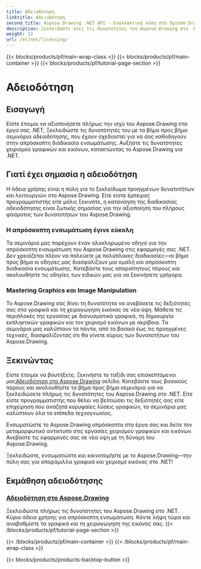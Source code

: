 ```yaml
---
title: Αδειοδότηση
linktitle: Αδειοδότηση
second_title: Aspose.Drawing .NET API - Εναλλακτική λύση στο System.Drawing.Common
description: Ξεκλειδώστε όλες τις δυνατότητες του Aspose.Drawing στο .NET με απρόσκοπτα σεμινάρια αδειοδότησης. Ενσωματώστε αβίαστα, αναβαθμίστε τα γραφικά και χειριστείτε τις εικόνες με ευκολία.
weight: 22
url: /el/net/licensing/
---
```


{{< blocks/products/pf/main-wrap-class >}}
{{< blocks/products/pf/main-container >}}
{{< blocks/products/pf/tutorial-page-section >}}

# Αδειοδότηση


## Εισαγωγή

Είστε έτοιμοι να αξιοποιήσετε πλήρως την ισχύ του Aspose.Drawing στα έργα σας .NET; Ξεκλειδώστε τις δυνατότητές του με τα βήμα προς βήμα σεμινάρια αδειοδότησης, που έχουν σχεδιαστεί για να σας καθοδηγούν στην απρόσκοπτη διαδικασία ενσωμάτωσης. Αυξήστε τις δυνατότητες χειρισμού γραφικών και εικόνων, κατακτώντας το Aspose.Drawing για .NET.

## Γιατί έχει σημασία η αδειοδότηση

Η άδεια χρήσης είναι η πύλη για το ξεκλείδωμα προηγμένων δυνατοτήτων και λειτουργιών στο Aspose.Drawing. Είτε είστε έμπειρος προγραμματιστής είτε μόλις ξεκινάτε, η κατανόηση της διαδικασίας αδειοδότησης είναι ζωτικής σημασίας για την αξιοποίηση του πλήρους φάσματος των δυνατοτήτων του Aspose.Drawing.

### Η απρόσκοπτη ενσωμάτωση έγινε εύκολη

Τα σεμινάρια μας παρέχουν έναν ολοκληρωμένο οδηγό για την απρόσκοπτη ενσωμάτωση του Aspose.Drawing στις εφαρμογές σας .NET. Δεν χρειάζεται πλέον να παλεύετε με πολύπλοκες διαδικασίες—οι βήμα προς βήμα οι οδηγίες μας διασφαλίζουν μια ομαλή και απρόσκοπτη διαδικασία ενσωμάτωσης. Κατεβάστε τους απαραίτητους πόρους και ακολουθήστε τις οδηγίες των ειδικών μας για να ξεκινήσετε γρήγορα.

### Mastering Graphics και Image Manipulation

Το Aspose.Drawing σάς δίνει τη δυνατότητα να ανεβάσετε τις δεξιότητές σας στα γραφικά και τη χειραγώγηση εικόνας σε νέα ύψη. Μάθετε τις περιπλοκές της εργασίας με διανυσματικά γραφικά, τη δημιουργία εκπληκτικών γραφικών και τον χειρισμό εικόνων με ακρίβεια. Τα σεμινάρια μας καλύπτουν τα πάντα, από τα βασικά έως τις προηγμένες τεχνικές, διασφαλίζοντας ότι θα γίνετε κύριος των δυνατοτήτων του Aspose.Drawing.

## Ξεκινώντας

 Είστε έτοιμοι να βουτήξετε; Ξεκινήστε το ταξίδι σας επισκεπτόμενοι μας[Αδειοδότηση στο Aspose.Drawing](./licensing/) σελίδα. Κατεβάστε τους βασικούς πόρους και ακολουθήστε τα βήμα προς βήμα σεμινάρια για να ξεκλειδώσετε πλήρως τις δυνατότητες του Aspose.Drawing στο .NET. Είτε είστε προγραμματιστής που θέλει να βελτιώσει τις δεξιότητές σας είτε επιχείρηση που αναζητά κορυφαίες λύσεις γραφικών, τα σεμινάρια μας καλύπτουν όλα τα επίπεδα τεχνογνωσίας.

Ενσωματώστε το Aspose.Drawing απρόσκοπτα στα έργα σας και δείτε τον μεταμορφωτικό αντίκτυπο στις εργασίες χειρισμού γραφικών και εικόνων. Ανεβάστε τις εφαρμογές σας σε νέα ύψη με τη δύναμη του Aspose.Drawing.

Ξεκλειδώστε, ενσωματώστε και καινοτομήστε με το Aspose.Drawing—την πύλη σας για απαράμιλλα γραφικά και χειρισμό εικόνας στο .NET!
## Εκμάθηση αδειοδότησης
### [Αδειοδότηση στο Aspose.Drawing](./licensing/)
Ξεκλειδώστε πλήρως τις δυνατότητες του Aspose.Drawing στο .NET. Κύρια άδεια χρήσης για απρόσκοπτη ενσωμάτωση. Κάντε λήψη τώρα και αναβαθμίστε τα γραφικά και τη χειραγώγηση της εικόνας σας.
{{< /blocks/products/pf/tutorial-page-section >}}

{{< /blocks/products/pf/main-container >}}
{{< /blocks/products/pf/main-wrap-class >}}

{{< blocks/products/products-backtop-button >}}
